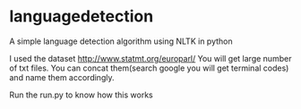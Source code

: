 # languagedetection
A simple language detection algorithm using NLTK in python

I used the dataset http://www.statmt.org/europarl/
You will get large number of txt files. You can concat them(search google you will get terminal codes) and name them accordingly.

Run the run.py to know how this works
